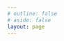 ```yaml
---
# outline: false
# aside: false
layout: page
---
```


<script setup>
import {
  VPTeamPage,
  VPTeamPageTitle,
  VPTeamMembers,
  VPTeamPageSection
} from 'vitepress/theme'

const members = [
  {
    avatar: 'https://github.com/Dantezhenniubi/doc-demo/blob/master/DailyRecord/assets/DtZNB.jpg?raw=true',
    name: 'DtZNB',
    title: '创作者',
    links: [
      { icon: 'github', link: 'https://github.com/Dantezhenniubi' },
      { icon: {
          svg: '<svg t="1746271485235" class="icon" viewBox="0 0 1024 1024" version="1.1" xmlns="http://www.w3.org/2000/svg" p-id="3483" width="200" height="200"><path d="M387.5 241.7l-74.9-72.6s-11.7-14.4 8.1-30.7c19.9-16.2 20.9-9 27.6-4.5 6.7 4.5 111.4 107.8 111.4 107.8h-72.2z m248.8 2.7l74.9-72.6s11.7-14.4-8.1-30.7c-19.8-16.2-20.9-9-27.6-4.5-6.7 4.5-111.4 107.8-111.4 107.8h72.2z" fill="#FB759C" p-id="3484"></path><path d="M917.4 378.8c-2.7-113.7-101.5-135.3-101.5-135.3s-506.2-4.1-611.8 0c-105.6 29.8-97.5 135.3-97.5 135.3s1.4 226-0.1 340.4c11.4 114.4 99.6 132.6 99.6 132.6s35.2 0.7 60.9 0.7c2.7 7.4 4.7 43.3 44.7 43.3 39.9 0 44.7-43.3 44.7-43.3s292.4-1.4 316.7-1.4c1.4 12.2 7.4 45.3 47.4 44.7 39.9-0.7 42.6-47.4 42.6-47.4s13.5-1.4 54.1 0c94.7-17.6 100.2-128.6 100.2-128.6s-1.3-227.3 0-341z m-81.5 361.9c0 17.9-14.2 32.5-31.7 32.5H227.9c-17.5 0-31.7-14.5-31.7-32.5V359c0-17.9 14.2-32.5 31.7-32.5h576.3c17.5 0 31.7 14.5 31.7 32.5v381.7z" fill="#FB759C" p-id="3485"></path><path d="M256.9 466.8l169.2-32.5 12.8 63.6-167.8 32.5z m526.5 0l-169.2-32.5-12.9 63.6 167.9 32.5zM438.9 624.5s37.2 67 78.5-21.7c39.9 86.6 83.9 23 83.9 23l25 16.3s-46.7 75.1-108.3 18.3c-52.1 56.8-106.9-18.1-106.9-18.1l27.8-17.8z" fill="#FB759C" p-id="3486"></path></svg>',
        },
        link: "https://space.bilibili.com/16735280", }
    ]
  }
  // 如需添加更多成员，请在此处添加，每个成员之间用逗号分隔
]

const partners = [
  {
    avatar: '/doc-demo/DailyRecord/assets/夏娜.jpg',
    name: '夏娜',
    title: '炎发灼眼的杀手',
  },
  {
    avatar: '/doc-demo/DailyRecord/assets/艾丽妮.jpg',
    name: '艾丽妮',
    title: '伊比利亚审判官',
  },
  {
    avatar: '/doc-demo/DailyRecord/assets/椎名真白.jpg',
    name: '椎名真白',
    title: '樱花庄天才绘画少女',
  },
  {
    avatar: '/doc-demo/DailyRecord/assets/宵宫.jpg',
    name: '宵宫',
    title: '长野原烟花店老板',
  },
  {
    avatar: '/doc-demo/DailyRecord/assets/八奈见杏菜.jpg',
    name: '八奈见杏菜',
    title: '4K败犬女主',
  },
  {
    avatar: '/doc-demo/DailyRecord/assets/洛可可.jpg',
    name: '洛可可',
    title: '愚人剧团大副',
  },
  {
    avatar: '/doc-demo/DailyRecord/assets/安比·德玛拉.jpg',
    name: '安比·德玛拉',
    title: '白银小队队长',
  },
  {
    avatar: '/doc-demo/DailyRecord/assets/银狼.jpg',
    name: '银狼',
    title: '星核猎手天才黑客少女',
  },
  {
    avatar: '/doc-demo/DailyRecord/assets/喜多郁代.jpg',
    name: '喜多郁代',
    title: '结束乐队主唱',
  },
  {
    avatar: '/doc-demo/DailyRecord/assets/珂莱塔·莫塔里.jpg',
    name: '珂莱塔·莫塔里',
    title: '莫塔里家族二小姐',
  },
  {
    avatar: '/doc-demo/DailyRecord/assets/椿.jpg',
    name: '椿',
    title: '黑海岸执花',
  },
  {
    avatar: '/doc-demo/DailyRecord/assets/夏目蓝.jpg',
    name: '夏目蓝',
    title: '夏目家长女',
  },
  {
    avatar: '/doc-demo/DailyRecord/assets/结城希亚.jpg',
    name: '结城希亚',
    title: '芭菲女王',
  },
  {
    avatar: '/doc-demo/DailyRecord/assets/丛雨.jpg',
    name: '丛雨',
    title: '丛雨丸的管理者',
  },
  {
    avatar: '/doc-demo/DailyRecord/assets/君原结爱.jpg',
    name: '君原结爱',
    title: '洋馆中独自生活的少女',
  },
  {
    avatar: '/doc-demo/DailyRecord/assets/蓼科伊舞.jpg',
    name: '蓼科伊舞',
    title: '蓼科·M（麦克布莱德）·伊舞瓦莉（Tateshina McBride Euvely）警察厅长官的女儿',
  }
]
// 在GitHub Pages上显示图片需要使用完整路径，包含仓库名称作为基础路径
</script>

<VPTeamPage>
  <VPTeamPageTitle>
    <template #title>
      感到迷茫时，就先迈出第一步吧！
    </template>
    <template #lead>
      试用一下团队页功能
    </template>
  </VPTeamPageTitle>
  <VPTeamMembers :members="members" />

  <VPTeamPageSection>
    <template #title>Partners</template>
    <template #lead>...</template>
    <template #members>
      <VPTeamMembers size="small" :members="partners" />
    </template>
  </VPTeamPageSection>
</VPTeamPage>

